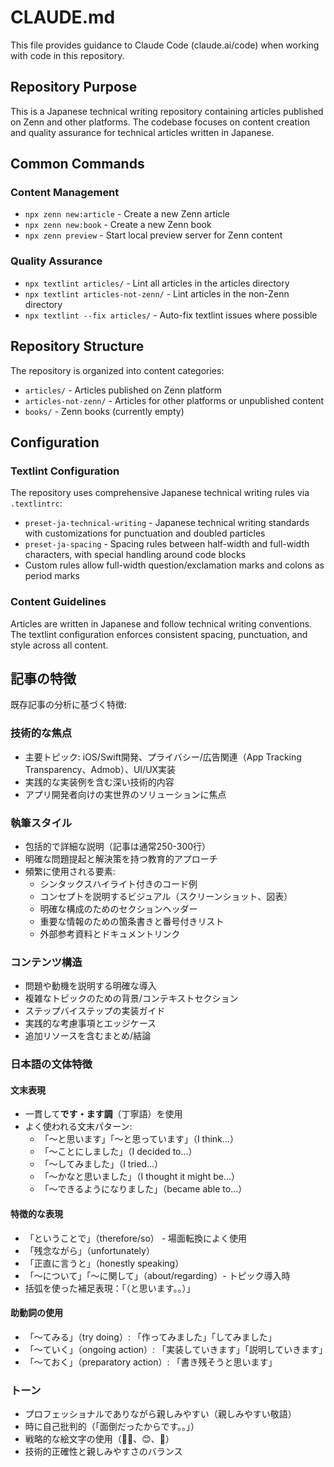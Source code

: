 # CLAUDE.md

This file provides guidance to Claude Code (claude.ai/code) when working with code in this repository.

## Repository Purpose

This is a Japanese technical writing repository containing articles published on Zenn and other platforms. The codebase focuses on content creation and quality assurance for technical articles written in Japanese.

## Common Commands

### Content Management
- `npx zenn new:article` - Create a new Zenn article
- `npx zenn new:book` - Create a new Zenn book
- `npx zenn preview` - Start local preview server for Zenn content

### Quality Assurance
- `npx textlint articles/` - Lint all articles in the articles directory
- `npx textlint articles-not-zenn/` - Lint articles in the non-Zenn directory
- `npx textlint --fix articles/` - Auto-fix textlint issues where possible

## Repository Structure

The repository is organized into content categories:

- `articles/` - Articles published on Zenn platform
- `articles-not-zenn/` - Articles for other platforms or unpublished content
- `books/` - Zenn books (currently empty)

## Configuration

### Textlint Configuration
The repository uses comprehensive Japanese technical writing rules via `.textlintrc`:
- `preset-ja-technical-writing` - Japanese technical writing standards with customizations for punctuation and doubled particles
- `preset-ja-spacing` - Spacing rules between half-width and full-width characters, with special handling around code blocks
- Custom rules allow full-width question/exclamation marks and colons as period marks

### Content Guidelines
Articles are written in Japanese and follow technical writing conventions. The textlint configuration enforces consistent spacing, punctuation, and style across all content.

## 記事の特徴

既存記事の分析に基づく特徴:

### 技術的な焦点
- 主要トピック: iOS/Swift開発、プライバシー/広告関連（App Tracking Transparency、Admob）、UI/UX実装
- 実践的な実装例を含む深い技術的内容
- アプリ開発者向けの実世界のソリューションに焦点

### 執筆スタイル
- 包括的で詳細な説明（記事は通常250-300行）
- 明確な問題提起と解決策を持つ教育的アプローチ
- 頻繁に使用される要素:
  - シンタックスハイライト付きのコード例
  - コンセプトを説明するビジュアル（スクリーンショット、図表）
  - 明確な構成のためのセクションヘッダー
  - 重要な情報のための箇条書きと番号付きリスト
  - 外部参考資料とドキュメントリンク

### コンテンツ構造
- 問題や動機を説明する明確な導入
- 複雑なトピックのための背景/コンテキストセクション
- ステップバイステップの実装ガイド
- 実践的な考慮事項とエッジケース
- 追加リソースを含むまとめ/結論

### 日本語の文体特徴

#### 文末表現
- 一貫して**です・ます調**（丁寧語）を使用
- よく使われる文末パターン:
  - 「～と思います」「～と思っています」（I think...）
  - 「～ことにしました」（I decided to...）
  - 「～してみました」（I tried...）
  - 「～かなと思いました」（I thought it might be...）
  - 「～できるようになりました」（became able to...）

#### 特徴的な表現
- 「ということで」（therefore/so） - 場面転換によく使用
- 「残念ながら」（unfortunately）
- 「正直に言うと」（honestly speaking）
- 「～について」「～に関して」（about/regarding）- トピック導入時
- 括弧を使った補足表現：「（と思います。。）」

#### 助動詞の使用
- 「～てみる」（try doing）: 「作ってみました」「してみました」
- 「～ていく」（ongoing action）: 「実装していきます」「説明していきます」
- 「～ておく」（preparatory action）: 「書き残そうと思います」

### トーン
- プロフェッショナルでありながら親しみやすい（親しみやすい敬語）
- 時に自己批判的（「面倒だったからです。。」）
- 戦略的な絵文字の使用（🙏🏻、😊、🎉）
- 技術的正確性と親しみやすさのバランス